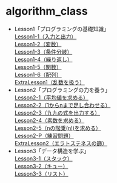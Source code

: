 # algorithm_class  
- Lesson1「プログラミングの基礎知識」  
  [Lesson1-1（入力と出力）](https://github.com/s21015/algorithm_class/tree/main/Lesson1/Lesson1-1)  
  [Lesson1-2（変数）](https://github.com/s21015/algorithm_class/tree/main/Lesson1/Lesson1-2)  
  [Lesson1-3（条件分岐）](https://github.com/s21015/algorithm_class/tree/main/Lesson1/Lesson1-3)  
  [Lesson1-4（繰り返し）](https://github.com/s21015/algorithm_class/tree/main/Lesson1/Lesson1-4)  
  [Lesson1-5（関数）](https://github.com/s21015/algorithm_class/tree/main/Lesson1/Lesson1-5)  
  [Lesson1-6（配列）](https://github.com/s21015/algorithm_class/tree/main/Lesson1/Lesson1-6)  
  [ExtraLesson1（乱数を扱う）](https://github.com/s21015/algorithm_class/tree/main/ExtraLesson1-1)
- Lesson2「プログラミングの力を養う」  
  [Lesson2-1（平均値を求める）](https://github.com/s21015/algorithm_class/tree/main/Lesson2/Lesson2-1)  
  [Lesson2-2（1からnまで足し合わせる）](https://github.com/s21015/algorithm_class/tree/main/Lesson2/Lesson2-2)  
  [Lesson2-3（九九の式を出力する）](https://github.com/s21015/algorithm_class/tree/main/Lesson2/Lesson2-3)  
  [Lesson2-4（素数を求める）](https://github.com/s21015/algorithm_class/tree/main/Lesson2/Lesson2-4)  
  [Lesson2-5（nの階乗(n!)を求める）](https://github.com/s21015/algorithm_class/tree/main/Lesson2/Lesson2-5)  
  [Lesson2-P（練習問題）](https://github.com/s21015/algorithm_class/tree/main/Lesson2/Lesson2-P)  
  [ExtraLesson2（エラトステネスの篩）](https://github.com/s21015/algorithm_class/tree/main/Lesson2/ExtraLesson2-1)  
- Lesson3「データ構造を学ぶ」  
  [Lesson3-1（スタック）](https://github.com/s21015/algorithm_class/tree/main/Lesson3/Lesson3-1)  
  [Lesson3-2（キュー）](https://github.com/s21015/algorithm_class/tree/main/Lesson3/Lesson3-2)  
  [Lesson3-3（リスト）](https://github.com/s21015/algorithm_class/tree/main/Lesson3/Lesson3-3)  